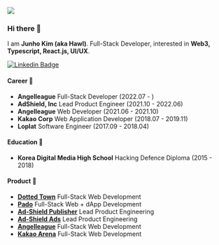 ![](https://user-images.githubusercontent.com/14465407/88480316-5403d900-cf90-11ea-9fc4-bd6a68935fad.png)

### Hi there 👋
I am **Junho Kim (aka Hawl)**. Full-Stack Developer, interested in **Web3, Typescript, React.js, UI/UX**.

[![Linkedin Badge](https://img.shields.io/badge/-LinkedIn-blue?style=flat-square&logo=Linkedin&logoColor=white&link=https://www.linkedin.com/in/h4wldev/)](https://www.linkedin.com/in/h4wldev/)

#### Career 🏢
- **Angelleague** Full-Stack Developer (2022.07 - )
- **AdShield, Inc** Lead Product Engineer (2021.10 - 2022.06)
- **Angelleague** Web Developer (2021.06 - 2021.10)
- **Kakao Corp** Web Application Developer (2018.07 - 2019.11)
- **Loplat** Software Engineer (2017.09 - 2018.04)

#### Education 🏫
- **Korea Digital Media High School** Hacking Defence Diploma (2015 - 2018)

#### Product 🌟
- **[Dotted Town](https://dotted.town)** Full-Stack Web Development
- **[Pado](https://padoapp.com)** Full-Stack Web + dApp Development
- **[Ad-Shield Publisher](https://publisher.ad-shield.io)** Lead Product Engineering
- **[Ad-Shield Ads](https://ads.ad-shield.io)** Lead Product Engineering
- **[Angelleague](https://angelleague.io)** Full-Stack Web Development
- **[Kakao Arena](https://arena.kakao.com)** Full-Stack Web Development
